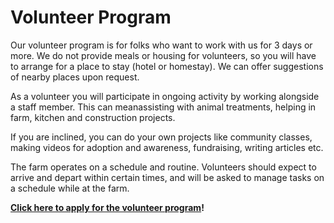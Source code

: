 <!--

Title: Volunteer Program

-->

Volunteer Program
==========

Our volunteer program is for folks who want to work with us for 3 days or more. We do not provide meals or housing for volunteers, so you will have to arrange for a place to stay (hotel or homestay). We can offer suggestions of nearby places upon request.

As a volunteer you will participate in ongoing activity by working alongside a staff member. This can meanassisting with animal treatments, helping in farm, kitchen and construction projects.

If you are inclined, you can do your own projects like community classes, making videos for adoption and awareness, fundraising, writing articles etc.

The farm operates on a schedule and routine. Volunteers should expect to arrive and depart within certain times, and will be asked to manage tasks on a schedule while at the farm. 

**[Click here to apply for the volunteer program](http://goo.gl/forms/LvkJzDuUay66UYj92)!**
